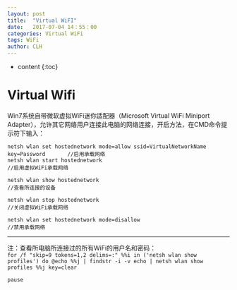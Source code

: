 ```yaml
---
layout: post
title:  "Virtual WiFI"
date:   2017-07-04 14：55：00
categories: Virtual WiFi
tags: WiFi
author: CLH
---
```


* content
{:toc}

# Virtual Wifi #
Win7系统自带微软虚拟WiFi迷你适配器（Microsoft Virtual WiFi Miniport Adapter），允许其它网络用户连接此电脑的网络连接，开启方法，在CMD命令提示符下输入： 
  
    netsh wlan set hostednetwork mode=allow ssid=VirtualNetworkName  key=Password		//启用承载网络  
    netsh wlan start hostednetwork														//启用虚拟WiFi承载网络   

	netsh wlan show hostednetwork														//查看所连接的设备     

	netsh wlan stop hostednetwork														//关闭虚拟WiFi承载网络   

	netsh wlan set hostednetwork mode=disallow											//禁用承载网络    






----------
注：查看所电脑所连接过的所有WiFi的用户名和密码：      
   `for /f "skip=9 tokens=1,2 delims=:" %%i in ('netsh wlan show profiles') do @echo %%j | findstr -i -v echo | netsh wlan show profiles %%j key=clear`    
 
	pause	
	